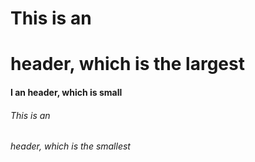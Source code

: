 # This is an <h1> header, which is the largest
#### I an <junjunjun> header, which is small
###### This is an <h6> header, which is the smallest
